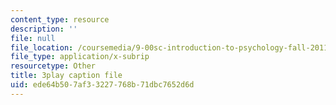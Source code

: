 ```yaml
---
content_type: resource
description: ''
file: null
file_location: /coursemedia/9-00sc-introduction-to-psychology-fall-2011/ede64b507af33227768b71dbc7652d6d_kD3CswjYb2E.srt
file_type: application/x-subrip
resourcetype: Other
title: 3play caption file
uid: ede64b50-7af3-3227-768b-71dbc7652d6d
---
```

